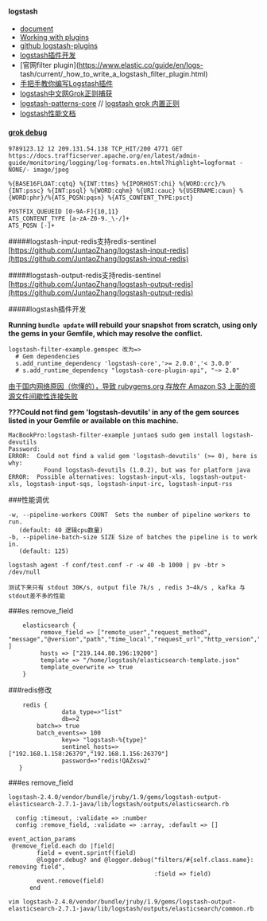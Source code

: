
#### logstash
- [document](https://www.elastic.co/guide/en/logstash/current/index.html)
- [Working with plugins](https://www.elastic.co/guide/en/logstash/current/working-with-plugins.html)
- [github logstash-plugins](https://github.com/logstash-plugins)
- [logstash插件开发](https://www.elastic.co/guide/en/logstash/current/plugin-generator.html)
- [官网filter plugin](https://www.elastic.co/guide/en/logs- tash/current/_how_to_write_a_logstash_filter_plugin.html)
- [手把手教你编写Logstash插件](http://www.cnblogs.com/xing901022/p/5259750.html)
- [logstash中文网Grok正则捕获](http://udn.yyuap.com/doc/logstash-best-practice-cn/filter/grok.html)
- [logstash-patterns-core](https://github.com/logstash-plugins/logstash-patterns-core/tree/master/patterns) // 
[logstash grok 内置正则](https://github.com/elastic/logstash/blob/v1.4.2/patterns/grok-patterns)
- [logstash性能文档](http://kibana.logstash.es/content/logstash/performance/generator.html)

#### [grok debug](http://grokdebug.herokuapp.com/?#)

```
9789123.12 12 209.131.54.138 TCP_HIT/200 4771 GET https://docs.trafficserver.apache.org/en/latest/admin-guide/monitoring/logging/log-formats.en.html?highlight=logformat - NONE/- image/jpeg

%{BASE16FLOAT:cqtq} %{INT:ttms} %{IPORHOST:chi} %{WORD:crc}/%{INT:pssc} %{INT:psql} %{WORD:cqhm} %{URI:cauc} %{USERNAME:caun} %{WORD:phr}/%{ATS_PQSN:pqsn} %{ATS_CONTENT_TYPE:psct}

POSTFIX_QUEUEID [0-9A-F]{10,11}
ATS_CONTENT_TYPE [a-zA-Z0-9._\-/]+
ATS_PQSN [-]+
```

#####logstash-input-redis支持redis-sentinel
[https://github.com/JuntaoZhang/logstash-input-redis](https://github.com/JuntaoZhang/logstash-input-redis)

#####logstash-output-redis支持redis-sentinel
[https://github.com/JuntaoZhang/logstash-output-redis](https://github.com/JuntaoZhang/logstash-output-redis)


#####logstash插件开发

**Running `bundle update` will rebuild your snapshot from scratch, using only
the gems in your Gemfile, which may resolve the conflict.**

```
logstash-filter-example.gemspec 改为=>
  # Gem dependencies
  s.add_runtime_dependency 'logstash-core','>= 2.0.0','< 3.0.0'
  # s.add_runtime_dependency "logstash-core-plugin-api", "~> 2.0"
```

[由于国内网络原因（你懂的），导致 rubygems.org 存放在 Amazon S3 上面的资源文件间歇性连接失败](https://ruby.taobao.org/)


**???Could not find gem 'logstash-devutils' in any of the gem sources listed in your Gemfile or available on this machine.**

```
MacBookPro:logstash-filter-example juntao$ sudo gem install logstash-devutils
Password:
ERROR:  Could not find a valid gem 'logstash-devutils' (>= 0), here is why:
          Found logstash-devutils (1.0.2), but was for platform java
ERROR:  Possible alternatives: logstash-input-xls, logstash-output-xls, logstash-input-sqs, logstash-input-irc, logstash-input-rss
```


###性能调优

```
-w, --pipeline-workers COUNT  Sets the number of pipeline workers to run.
   (default: 40 逻辑cpu数量)
-b, --pipeline-batch-size SIZE Size of batches the pipeline is to work in.
   (default: 125)
                                   
logstash agent -f conf/test.conf -r -w 40 -b 1000 | pv -btr > /dev/null

测试下来只有 stdout 30K/s, output file 7k/s , redis 3~4k/s , kafka 与 stdout差不多的性能
```


###es remove_field
```
    elasticsearch {
         remove_field => ["remote_user","request_method", "message","@version","path","time_local","request_url","http_version","http_referer","http_user_agent","http_x_forwarded_for","connection","remote_addr_main" ]
         hosts => ["219.144.80.196:19200"]
         template => "/home/logstash/elasticsearch-template.json"
         template_overwrite => true
    }
```

###redis修改
```
    redis {
               data_type=>"list"
               db=>2
        batch=> true
        batch_events=> 100
               key=> "logstash-%{type}"
               sentinel_hosts=>["192.168.1.158:26379","192.168.1.156:26379"]
               password=>"redis!QAZxsw2"
   }
```

###es remove_field
```
logstash-2.4.0/vendor/bundle/jruby/1.9/gems/logstash-output-elasticsearch-2.7.1-java/lib/logstash/outputs/elasticsearch.rb

  config :timeout, :validate => :number                                                                                                                                                                                                                       
  config :remove_field, :validate => :array, :default => []
  
event_action_params
 @remove_field.each do |field|
        field = event.sprintf(field) 
        @logger.debug? and @logger.debug("filters/#{self.class.name}: removing field",                                                                                                                                                                       
                                         :field => field)                                                                                                                                                                                                     
        event.remove(field)                                                                                                                                                                                                                                   
      end

vim logstash-2.4.0/vendor/bundle/jruby/1.9/gems/logstash-output-elasticsearch-2.7.1-java/lib/logstash/outputs/elasticsearch/common.rb

```
